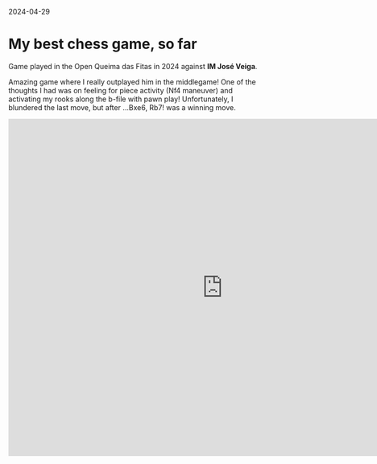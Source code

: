 2024-04-29
# My best chess game, so far

Game played in the Open Queima das Fitas in 2024 against **IM José Veiga**.


Amazing game where I really outplayed him in the middlegame! One of the thoughts I had was on feeling for piece activity (Nf4 maneuver) and activating my rooks along the b-file with pawn play! Unfortunately, I blundered the last move, but after ...Bxe6, Rb7! was a winning move.

<iframe width="850" height="671" src="https://lichess.org/study/embed/novXTHuF/79qZR9Uy#last?theme=green&bg=light" frameborder=0></iframe>

